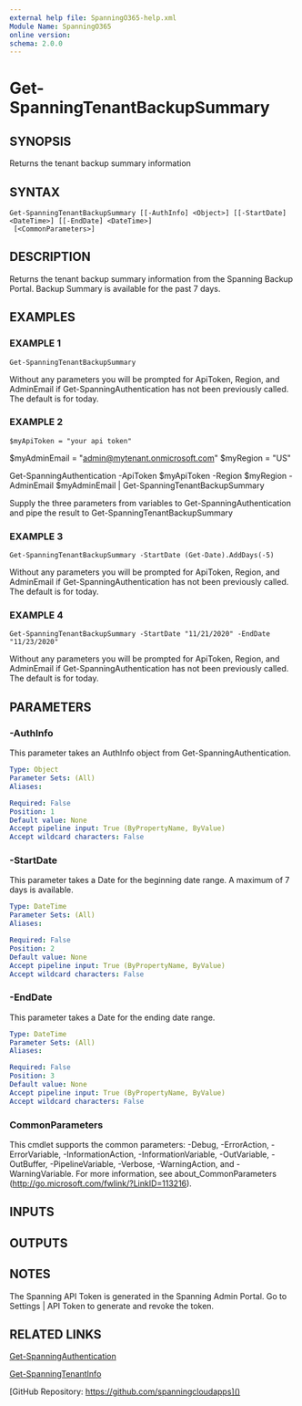 ```yaml
---
external help file: SpanningO365-help.xml
Module Name: SpanningO365
online version:
schema: 2.0.0
---
```


# Get-SpanningTenantBackupSummary

## SYNOPSIS
Returns the tenant backup summary information

## SYNTAX

```
Get-SpanningTenantBackupSummary [[-AuthInfo] <Object>] [[-StartDate] <DateTime>] [[-EndDate] <DateTime>]
 [<CommonParameters>]
```

## DESCRIPTION
Returns the tenant backup summary information from the Spanning Backup Portal.
Backup Summary is available for the past 7 days.

## EXAMPLES

### EXAMPLE 1
```
Get-SpanningTenantBackupSummary
```

Without any parameters you will be prompted for ApiToken, Region, and AdminEmail if Get-SpanningAuthentication has not been previously called.
The default is for today.

### EXAMPLE 2
```
$myApiToken = "your api token"
```

$myAdminEmail = "admin@mytenant.onmicrosoft.com"
$myRegion = "US"

Get-SpanningAuthentication -ApiToken $myApiToken -Region $myRegion -AdminEmail $myAdminEmail | Get-SpanningTenantBackupSummary

Supply the three parameters from variables to Get-SpanningAuthentication and pipe the result to Get-SpanningTenantBackupSummary

### EXAMPLE 3
```
Get-SpanningTenantBackupSummary -StartDate (Get-Date).AddDays(-5)
```

Without any parameters you will be prompted for ApiToken, Region, and AdminEmail if Get-SpanningAuthentication has not been previously called.
The default is for today.

### EXAMPLE 4
```
Get-SpanningTenantBackupSummary -StartDate "11/21/2020" -EndDate "11/23/2020"
```

Without any parameters you will be prompted for ApiToken, Region, and AdminEmail if Get-SpanningAuthentication has not been previously called.
The default is for today.

## PARAMETERS

### -AuthInfo
This parameter takes an AuthInfo object from Get-SpanningAuthentication.

```yaml
Type: Object
Parameter Sets: (All)
Aliases:

Required: False
Position: 1
Default value: None
Accept pipeline input: True (ByPropertyName, ByValue)
Accept wildcard characters: False
```

### -StartDate
This parameter takes a Date for the beginning date range.
A maximum of 7 days is available.

```yaml
Type: DateTime
Parameter Sets: (All)
Aliases:

Required: False
Position: 2
Default value: None
Accept pipeline input: True (ByPropertyName, ByValue)
Accept wildcard characters: False
```

### -EndDate
This parameter takes a Date for the ending date range.

```yaml
Type: DateTime
Parameter Sets: (All)
Aliases:

Required: False
Position: 3
Default value: None
Accept pipeline input: True (ByPropertyName, ByValue)
Accept wildcard characters: False
```

### CommonParameters
This cmdlet supports the common parameters: -Debug, -ErrorAction, -ErrorVariable, -InformationAction, -InformationVariable, -OutVariable, -OutBuffer, -PipelineVariable, -Verbose, -WarningAction, and -WarningVariable.
For more information, see about_CommonParameters (http://go.microsoft.com/fwlink/?LinkID=113216).

## INPUTS

## OUTPUTS

## NOTES
The Spanning API Token is generated in the Spanning Admin Portal.
Go to Settings | API Token to generate and revoke the token.

## RELATED LINKS

[Get-SpanningAuthentication]()

[Get-SpanningTenantInfo]()

[GitHub Repository: https://github.com/spanningcloudapps]()
